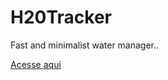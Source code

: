 # H20Tracker
 Fast and minimalist water manager..

 [Acesse aqui](https://motaax.github.io/H20Tracker/)